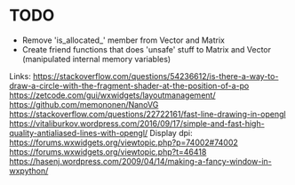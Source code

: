 # TODO
 - Remove 'is_allocated_' member from Vector and Matrix
 - Create friend functions that does 'unsafe' stuff to Matrix and Vector (manipulated internal memory variables)

Links:
https://stackoverflow.com/questions/54236612/is-there-a-way-to-draw-a-circle-with-the-fragment-shader-at-the-position-of-a-po
https://zetcode.com/gui/wxwidgets/layoutmanagement/
https://github.com/memononen/NanoVG
https://stackoverflow.com/questions/22722161/fast-line-drawing-in-opengl
https://vitaliburkov.wordpress.com/2016/09/17/simple-and-fast-high-quality-antialiased-lines-with-opengl/
Display dpi: https://forums.wxwidgets.org/viewtopic.php?p=74002#74002
             https://forums.wxwidgets.org/viewtopic.php?t=46418
https://hasenj.wordpress.com/2009/04/14/making-a-fancy-window-in-wxpython/